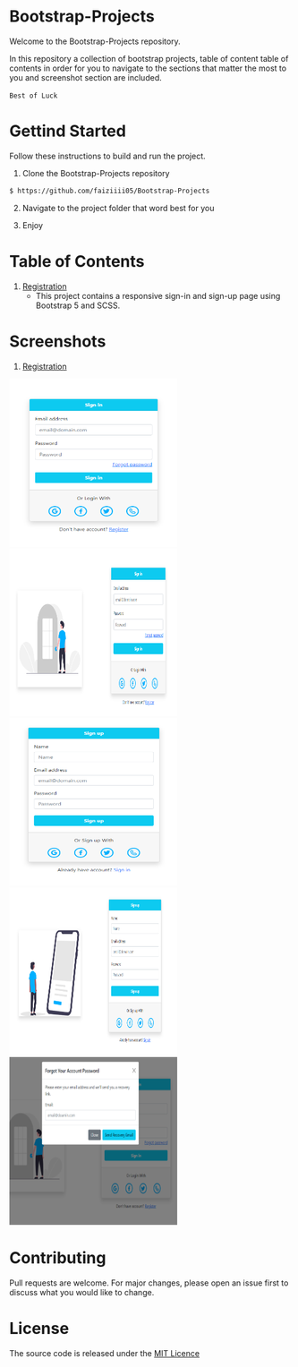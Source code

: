 # Bootstrap-Projects

Welcome to the Bootstrap-Projects repository.

In this repository a collection of bootstrap projects, table of content table of contents in order for you to navigate to the sections that matter the most to you and screenshot section are included.

`Best of Luck`

# Gettind Started

Follow these instructions to build and run the project.

1. Clone the Bootstrap-Projects repository

```sh
$ https://github.com/faiziiii05/Bootstrap-Projects
```

2. Navigate to the project folder that word best for you

3. Enjoy

# Table of Contents

1. [Registration](/Registration/)
   - This project contains a responsive sign-in and sign-up page using Bootstrap 5 and SCSS.

# Screenshots

1. [Registration](/Registration/)

<img src="/screenshots/Registration/mobile_signin.png" alt="Mobile Sign in" width="300" height="300"/>

<img src="/screenshots/Registration/desktop_signin.png" alt="Desktop Sign in" width="300" height="300"/>

<img src="/screenshots/Registration/mobile_signup.png" alt="Mobile Sign up" width="300" height="300"/>

<img src="/screenshots/Registration/desktop_signup.png" alt="Desktop Sign up" width="300" height="300"/>

<img src="/screenshots/Registration/forgot_password_model.png" alt="Forgot Password Model" width="300" height="300"/>

# Contributing

Pull requests are welcome. For major changes, please open an issue first to discuss what you would like to change.

# License

The source code is released under the [MIT Licence](/LICENSE)
